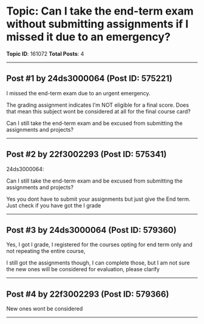 # Topic: Can I take the end-term exam without submitting assignments if I missed it due to an emergency?
**Topic ID**: 161072
**Total Posts**: 4

---

## Post #1 by 24ds3000064 (Post ID: 575221)
I missed the end-term exam due to an urgent emergency.


The grading assignment indicates I’m NOT eligible for a final score. Does that mean this subject wont be considered at all for the final course card?


Can I still take the end-term exam and be excused from submitting the assignments and projects?

---

## Post #2 by 22f3002293 (Post ID: 575341)
24ds3000064:




Can I still take the end-term exam and be excused from submitting the assignments and projects?






Yes you dont have to submit your assignments but just give the End term. Just check if you have got the I grade

---

## Post #3 by 24ds3000064 (Post ID: 579360)
Yes, I got I grade, I registered for the courses opting for end term only and not repeating the entire course,


I still got the assignments though, I can complete those, but I am not sure the new ones will be considered for evaluation, please clarify

---

## Post #4 by 22f3002293 (Post ID: 579366)
New ones wont be considered

---
